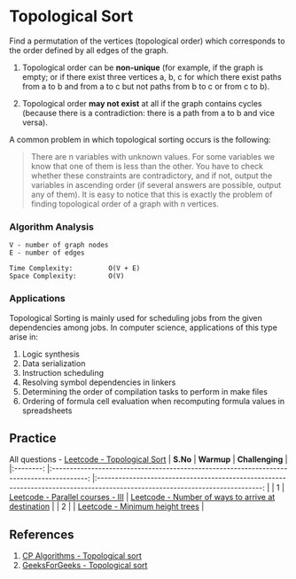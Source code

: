 # Topological Sort
Find a permutation of the vertices (topological order) which corresponds to the order defined by all edges of the graph.

1. Topological order can be **non-unique** (for example, if the graph is empty; or if there exist three vertices a, b, c for which there exist paths from a to b and from a to c but not paths from b to c or from c to b).

2. Topological order **may not exist** at all if the graph contains cycles (because there is a contradiction: there is a path from a to b and vice versa).

A common problem in which topological sorting occurs is the following:
>There are n variables with unknown values. For some variables we know that one of them is less than the other. You have to check whether these constraints are contradictory, and if not, output the variables in ascending order (if several answers are possible, output any of them). It is easy to notice that this is exactly the problem of finding topological order of a graph with n vertices.

### Algorithm Analysis
```
V - number of graph nodes
E - number of edges

Time Complexity:         O(V + E)
Space Complexity:        O(V)
```

### Applications
Topological Sorting is mainly used for scheduling jobs from the given dependencies among jobs. In computer science, applications of this type arise in:
1. Logic synthesis
2. Data serialization
3. Instruction scheduling
4. Resolving symbol dependencies in linkers
5. Determining the order of compilation tasks to perform in make files
6. Ordering of formula cell evaluation when recomputing formula values in spreadsheets

## Practice
All questions - [Leetcode - Topological Sort](https://leetcode.com/tag/topological-sort/)
| **S.No** 	|                                        **Warmup**                                        	|                                                        **Challenging**                                                       	|
|:--------:	|:----------------------------------------------------------------------------------------:	|:----------------------------------------------------------------------------------------------------------------------------:	|
|     1    	| [Leetcode - Parallel courses - III](https://leetcode.com/problems/parallel-courses-iii/) 	| [Leetcode - Number of ways to arrive at destination](https://leetcode.com/problems/number-of-ways-to-arrive-at-destination/) 	|
|     2    	|                                                                                          	|                    [Leetcode - Minimum height trees](https://leetcode.com/problems/minimum-height-trees/)                    	|

## References
1. [CP Algorithms - Topological sort](https://cp-algorithms.com/graph/topological-sort.html)
2. [GeeksForGeeks - Topological sort](https://www.geeksforgeeks.org/topological-sorting/)
